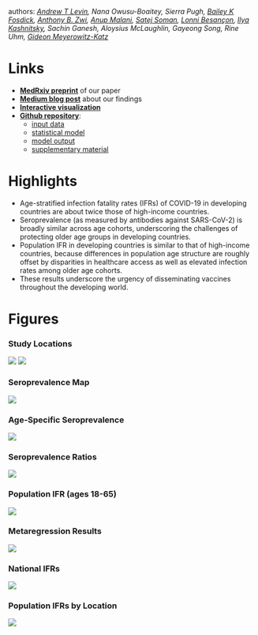 authors: _[Andrew T Levin](https://sites.dartmouth.edu/alevin), Nana Owusu-Boaitey, Sierra Pugh, [Bailey K Fosdick](https://www.baileyfosdick.com/), [Anthony B. Zwi](https://research.unsw.edu.au/people/professor-anthony-zwi), [Anup Malani](https://www.law.uchicago.edu/faculty/malani), [Satej Soman](https://www.ischool.berkeley.edu/people/satej-soman), [Lonni Besançon](http://lonnibesancon.me/), [Ilya Kashnitsky](https://www.sdu.dk/en/forskning/forskningsenheder/samf/cpop/about_the_centre/our_people/cpop_dem/ilya_kashnitsky), Sachin Ganesh, Aloysius McLaughlin, Gayeong Song, Rine Uhm, [Gideon Meyerowitz-Katz](https://gidmk.medium.com/about)_

# Links 
- **[MedRxiv preprint](https://www.medrxiv.org/content/10.1101/2021.09.29.21264325v1)** of our paper
- **[Medium blog post](https://elemental.medium.com/the-death-rate-of-covid-19-in-developing-countries-cc17a55c73cd)** about our findings
- **[Interactive visualization](https://covid-ifr.github.io/assessing-burden/)**
- **[Github repository](https://github.com/covid-ifr/assessing-burden/)**:
  * [input data](https://github.com/covid-ifr/assessing-burden/tree/main/input_data)
  * [statistical model](https://github.com/covid-ifr/assessing-burden/blob/main/model/ifrEstimation.stan)
  * [model output](https://github.com/covid-ifr/assessing-burden/tree/main/model_output)
  * [supplementary material](https://github.com/covid-ifr/assessing-burden/tree/main/appendix_material)

# Highlights
-	Age-stratified infection fatality rates (IFRs) of COVID-19 in developing countries are about twice those of high-income countries. 
-	Seroprevalence (as measured by antibodies against SARS-CoV-2) is broadly similar across age cohorts, underscoring the challenges of protecting older age groups in developing countries. 
-	Population IFR in developing countries is similar to that of high-income countries, because differences in population age structure are roughly offset by disparities in healthcare access as well as elevated infection rates among older age cohorts.
-	These results underscore the urgency of disseminating vaccines throughout the developing world.

# Figures

### Study Locations
<span> ![](https://raw.githubusercontent.com/covid-ifr/covid-ifr.github.io/main/assets/img/assessingburden-2a.png) ![](https://raw.githubusercontent.com/covid-ifr/covid-ifr.github.io/main/assets/img/assessingburden-2b.png)  </span>
### Seroprevalence Map
![](https://raw.githubusercontent.com/covid-ifr/covid-ifr.github.io/main/assets/img/assessingburden-3.png)
### Age-Specific Seroprevalence 
![](https://raw.githubusercontent.com/covid-ifr/covid-ifr.github.io/main/assets/img/assessingburden-5.png)
### Seroprevalence Ratios
![](https://raw.githubusercontent.com/covid-ifr/covid-ifr.github.io/main/assets/img/assessingburden-6.png)
### Population IFR (ages 18-65)
![](https://raw.githubusercontent.com/covid-ifr/covid-ifr.github.io/main/assets/img/assessingburden-7.png)
### Metaregression Results
![](https://raw.githubusercontent.com/covid-ifr/covid-ifr.github.io/main/assets/img/assessingburden-8.png)
### National IFRs
![](https://raw.githubusercontent.com/covid-ifr/covid-ifr.github.io/main/assets/img/assessingburden-9.png)
### Population IFRs by Location
![](https://raw.githubusercontent.com/covid-ifr/covid-ifr.github.io/main/assets/img/assessingburden-10.png)

